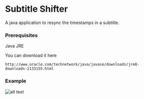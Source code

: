 # Subtitle Shifter

A java application to resync the timestamps in a subtitle.

### Prerequisites

Java JRE

You can download it here
```
http://www.oracle.com/technetwork/java/javase/downloads/jre8-downloads-2133155.html
```

### Example

![alt text](https://user-images.githubusercontent.com/27699756/29027734-3d71d102-7b82-11e7-917d-e65bb3f7bf51.png "Example")

